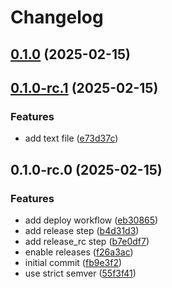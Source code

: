# Changelog

## [0.1.0](https://github.com/jiegoguanzon/release-workflow-test/compare/v0.1.0-rc.1...v0.1.0) (2025-02-15)

## [0.1.0-rc.1](https://github.com/jiegoguanzon/release-workflow-test/compare/v0.1.0-rc.0...v0.1.0-rc.1) (2025-02-15)

### Features

* add text file ([e73d37c](https://github.com/jiegoguanzon/release-workflow-test/commit/e73d37c0e4084d78d075d3935eb8cdd2810c7add))

## 0.1.0-rc.0 (2025-02-15)

### Features

* add deploy workflow ([eb30865](https://github.com/jiegoguanzon/release-workflow-test/commit/eb30865a6bcc964fcade537c68822e47014fed41))
* add release step ([b4d31d3](https://github.com/jiegoguanzon/release-workflow-test/commit/b4d31d347312cc93a13add5df5e3cfbb414569f9))
* add release_rc step ([b7e0df7](https://github.com/jiegoguanzon/release-workflow-test/commit/b7e0df76548f8365b27b0078a0db113721691345))
* enable releases ([f26a3ac](https://github.com/jiegoguanzon/release-workflow-test/commit/f26a3ac5a878429217c2d5a0e41b66c430e49bcd))
* initial commit ([fb9e3f2](https://github.com/jiegoguanzon/release-workflow-test/commit/fb9e3f2cd1de643ae4ead9c6b6aca285b6915b41))
* use strict semver ([55f3f41](https://github.com/jiegoguanzon/release-workflow-test/commit/55f3f41eb6ff6d6edbb77a0c8505bca3e3e6ec6b))
